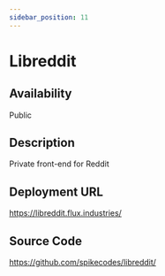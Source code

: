 ```yaml
---
sidebar_position: 11
---
```


# Libreddit

## Availability
Public

## Description
Private front-end for Reddit 

## Deployment URL
https://libreddit.flux.industries/

## Source Code
https://github.com/spikecodes/libreddit/